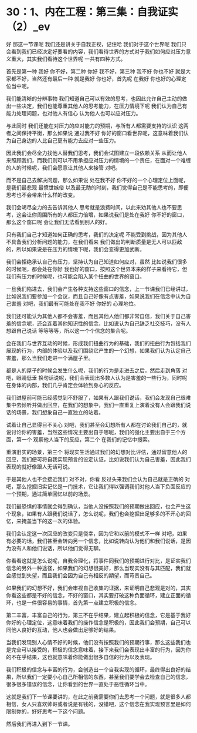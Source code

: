 # 30：1、内在工程：第三集：自我证实（2）_ev

好 那这一节课呢 我们还是讲关于自我正视，记住哈 我们对于这个世界呢 我们只会看到我们已经决定好要看的内容，我们看待世界的方式对于我们如何应对压力意义重大，其实我们看待这个世界呢 一共有四种方式。

首先是第一种 我好 你不好，第二种 你好 我不好，第三种 我不好 你也不好 就是大家都不好，当然还有最后一种 就是我好 你也好，首先呢 在我好 你也好的心理定位当中呢。

我们能清晰的分辨事物 我们知道自己可以有效的思考，也因此允许自己主动的做出一些决定，我们也能尊重其他人的思考能力，在压力情境下呢 我们认为自己有能力处理问题，也对他人有信心 认为他人也可以应对压力。

与此同时 我们还能在对压力的应对能力的预期，与所有人都需要支持的认识 这两者之间保持平衡，那么如果说 通过我不好 你好的窗口看世界呢，这意味着我们认为自己身边的人比自己更有能力去应对一些压力。

因此我们会尽全力找他人替我们思考，我们会试图建立一段依赖关系 从而让他人来照顾我们，而我们则可以不用承担应对压力的情境的一个责任，在面对一个难缠的人的时候呢，我们会愿意让其他人来接管 对吧。

而不是自己去解决问题，那么如果说 处在我不好 你不好的一个心理定位上面呢，是我们最悲观 最愤世嫉俗 以及最无助的时刻，我们觉得自己是不能思考的，即便思考也不会带来什么样的改变。

我们会竭尽全力的去告诉其他人 思考就是浪费时间，以此来劝其他人也不要思考，这会让你周围所有的人都压力倍增，如果说我们是处在我好 你不好的窗口，那么这个窗口呢 会让我们无法看到别人的好。

只有我们自己才知道如何正确的思考，我们的决定呢 不能受到挑战，因为其他人不具备我们分析问题的能力，在我们看来 我们做出的判断质量是无人可以匹敌的，所以如果说是在压力的情境下呢，我们会变得更加武断。

我们会拒绝承认自己有压力，坚持认为自己知道如何应对，虽然 比如说我们很多的时候呢，都会处在你好 我也好的窗口，按照这个世界本来的样子来看待它，但我们有压力的时候呢，也可能会陷入某个扭曲的世界的窗口。

一旦我们陷进去，我们会产生各种支持这些窗口的信念，上一节课我们已经讲过，比如说我们要参加一个会议，而且自己好像有点害羞，如果说我们在信念中认为自己害羞 对吧，我们最有可能处在我不好 你好的 心理地位。

我们还可能认为其他人都不会害羞，而且其他人他们都非常自信，我们关于自己害羞的信念呢，还会连着其他知识性的信念，比如说认为自己缺乏社交技巧，没有人想跟自己说话 等等等等，所以这一个个信念的集合呢。

会在我们与世界互动的时候，形成我们扭曲行为的基础，我们的扭曲行为包括我们展现的行为，内部的体验以及我们围绕它产生的一个幻想，如果我们认为认定自己害羞，那么当我们走进一个满屋子里。

都是人的屋子的时候会发生什么呢，我们的行为是走进去之后，然后走到角落 对吧，眼睛低垂 换句话说呢，我们会表现出多数人认为是害羞的一些行为，同时呢 在身体的内部，我们几乎肯定会体验到身心的反应。

我们进屋前可能已经感觉到不舒服了，如果有人跟我们说话，我们会发现自己很难集中去倾听并做出回应，在我们的想象中，我们一直重复上演着没有人会跟我们说话的场景，我们想象自己一直独立的站着。

试着让自己显得目不关心 对吧，我们甚至会幻想所有人都在讨论我们自己的，就说讨论你的害羞，当然这些情况主要出自于哪呢，我们的强化主要出自于三个方面，第一个 观察他人当下的反应，第二个 在我们的记忆中搜索。

重演旧实的场景，第三个 将现实生活通过我们的幻想对比评估，通过留意他人的回应，我们便可将自我实现预言的设定认证，比如说我们认为自己害羞，因此我们表现的就好像跟人无话可说。

于是其他人也不会接近我们 对不对，你看 反过头来我们会认为自己就是正确的 对吧，那么挖掘旧实记忆是一门技术，它让我们得以强调我们对他人当下负面反应的一个预期，通过简单回忆以前的场景。

我们最恐惧的事情就会得到确认，当他人没按照我们的预期做出回应，也会产生这个现象，如果有人跟我们说话了，怎么说呢，我们也会挖掘出足够多的不开心的回忆，来掩盖当下的这一次的体验。

我们会认定这一次回应的改变只是侥幸，因为它和以前的模式不一样 对吧，如果有必要的话，我们甚至会转向另一个信念，比如说转向认为他们和我们说话，是因为没有人和他们说话，所以他们觉得无聊。

你看看这就是怎么说呢，自我合理化，将事件同我们的预期进行对比，是证实我们信念的另外一种途径，如果我们的幻想很美好，那么当现实没有与其匹配，我们就会感觉到失望，而且我们会因为自己有相反的期望，而苛责自己。

如果我们的幻想不好，我们会审视自己收集的证据，来证明自己悲观是对的，其实你看这些都是不好的信念，不好的窗口，其实要打破这种负面循环，建立正面的循环，也是一件很容易的事情，首先第一点建立积极的信念。

第二丰富，丰富自己的行为，第三不在乎结果，建立起积极的信念，它是基于我好你好的心理定位，这意味着我们的操作信念是积极的，因此我们会预期，自己可以同他人良好的互动，他人也会做出足够好的结果。

当我们发现别人心情不好的时候，他们没有按照我们的预期行事，那么这些我们也是完全可以接受的，积极的信念意味着，接下来我们会表现出丰富的行为，因为你的不在乎结果，这也就意味着你能做出很多自信的行为以及表现。

我们积极的信念与丰富的行为，会创造出一个自我实现的循环，最终得出良好的结果，所以我们一定要小心自己所相信的东西，甚至我们要学会去检查自己的信念，很多很多错误的信念，让你看到的世界一直处于恶性循环当中。

这就是我们下一节课要讲的，在此之前我需要你们去思考一个问题，就是很多人都相信，女人只喜欢帅哥或者说是有钱的，没错吧，这个信念在我实现预言里是如何限制你的，好好思考一下这个问题。

然后我们再进入到下一节课。